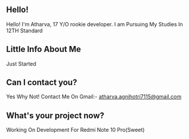 ## Hello!
Hello! I'm Atharva, 17 Y/O rookie developer. I am Pursuing My Studies In 12TH Standard

## Little Info About Me
Just Started 
## Can I contact you?
Yes Why Not! Contact Me On Gmail:- atharva.agnihotri7115@gmail.com
## What's your project now?
Working On Development For Redmi Note 10 Pro(Sweet)
